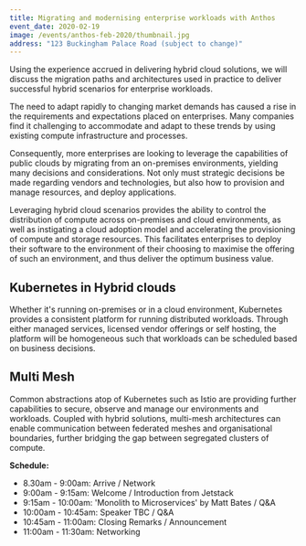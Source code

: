 ```yaml
---
title: Migrating and modernising enterprise workloads with Anthos
event_date: 2020-02-19
image: /events/anthos-feb-2020/thumbnail.jpg
address: "123 Buckingham Palace Road (subject to change)"
---
```


Using the experience accrued in delivering hybrid cloud solutions, we will
discuss the migration paths and architectures used in practice to deliver
successful hybrid scenarios for enterprise workloads.

The need to adapt rapidly to changing market demands has caused a rise in the
requirements and expectations placed on enterprises. Many companies find it
challenging to accommodate and adapt to these trends by using existing compute
infrastructure and processes.

Consequently, more enterprises are looking to leverage the capabilities of
public clouds by migrating from an on-premises environments, yielding many
decisions and considerations. Not only must strategic decisions be made
regarding vendors and technologies, but also how to provision and manage
resources, and deploy applications.

Leveraging hybrid cloud scenarios provides the ability to control the
distribution of compute across on-premises and cloud environments, as well as
instigating a cloud adoption model and accelerating the provisioning of compute
and storage resources. This facilitates enterprises to deploy their software to
the environment of their choosing to maximise the offering of such an
environment, and thus deliver the optimum business value.

## Kubernetes in Hybrid clouds

Whether it's running on-premises or in a cloud environment, Kubernetes provides
a consistent platform for running distributed workloads. Through either managed
services, licensed vendor offerings or self hosting, the platform will be
homogeneous such that workloads can be scheduled based on business decisions.

## Multi Mesh

Common abstractions atop of Kubernetes such as Istio are providing further
capabilities to secure, observe and manage our environments and workloads.
Coupled with hybrid solutions, multi-mesh architectures can enable communication
between federated meshes and organisational boundaries, further bridging the gap
between segregated clusters of compute.

**Schedule:**

* 8.30am - 9:00am: Arrive / Network
* 9:00am - 9:15am: Welcome / Introduction from Jetstack
* 9:15am - 10:00am: 'Monolith to Microservices' by Matt Bates / Q&A
* 10:00am - 10:45am: Speaker TBC / Q&A
* 10:45am - 11:00am: Closing Remarks / Announcement
* 11:00am - 11:30am: Networking
